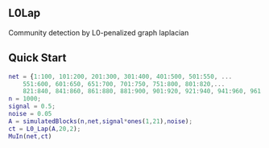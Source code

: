 ## L0Lap
Community detection by L0-penalized graph laplacian
## Quick Start
``` matlab
net = {1:100, 101:200, 201:300, 301:400, 401:500, 501:550, ...
    551:600, 601:650, 651:700, 701:750, 751:800, 801:820,...
    821:840, 841:860, 861:880, 881:900, 901:920, 921:940, 941:960, 961:980, 981:1000};
n = 1000;
signal = 0.5;
noise = 0.05
A = simulatedBlocks(n,net,signal*ones(1,21),noise);
ct = L0_Lap(A,20,2);
MuIn(net,ct)

